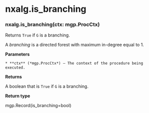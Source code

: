 # nxalg.is_branching


### nxalg.is_branching(ctx: mgp.ProcCtx)
Returns `True` if `G` is a branching.

A *branching* is a directed forest with maximum in-degree equal to 1.


**Parameters**

    * **ctx** (*mgp.ProcCtx*) – The context of the procedure being executed.



**Returns**

A boolean that is `True` if `G` is a branching.



**Return type**

mgp.Record(is_branching=bool)
